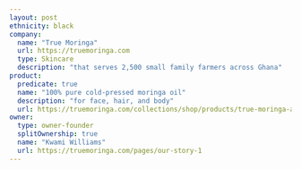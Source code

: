 ```yaml
---
layout: post
ethnicity: black
company:
  name: "True Moringa"
  url: https://truemoringa.com
  type: Skincare
  description: "that serves 2,500 small family farmers across Ghana"
product:
  predicate: true
  name: "100% pure cold-pressed moringa oil"
  description: "for face, hair, and body"
  url: https://truemoringa.com/collections/shop/products/true-moringa-all-purpose-body-oil
owner:
  type: owner-founder
  splitOwnership: true
  name: "Kwami Williams"
  url: https://truemoringa.com/pages/our-story-1
---
```

